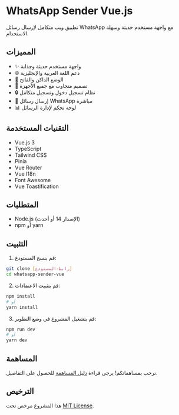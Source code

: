 # WhatsApp Sender Vue.js

تطبيق ويب متكامل لإرسال رسائل WhatsApp مع واجهة مستخدم حديثة وسهلة الاستخدام.

## المميزات

- ✨ واجهة مستخدم حديثة وجذابة
- 🌐 دعم اللغة العربية والإنجليزية
- 🌙 الوضع الداكن والفاتح
- 📱 تصميم متجاوب مع جميع الأجهزة
- 🔒 نظام تسجيل دخول وتسجيل متكامل
- 💬 إرسال رسائل WhatsApp مباشرة
- 📊 لوحة تحكم لإدارة الرسائل

## التقنيات المستخدمة

- Vue.js 3
- TypeScript
- Tailwind CSS
- Pinia
- Vue Router
- Vue I18n
- Font Awesome
- Vue Toastification

## المتطلبات

- Node.js (الإصدار 14 أو أحدث)
- npm أو yarn

## التثبيت

1. قم بنسخ المستودع:
```bash
git clone [رابط-المستودع]
cd whatsapp-sender-vue
```

2. قم بتثبيت الاعتمادات:
```bash
npm install
# أو
yarn install
```

3. قم بتشغيل المشروع في وضع التطوير:
```bash
npm run dev
# أو
yarn dev
```

## المساهمة

نرحب بمساهماتكم! يرجى قراءة [دليل المساهمة](CONTRIBUTING.md) للحصول على التفاصيل.

## الترخيص

هذا المشروع مرخص تحت [MIT License](LICENSE). 